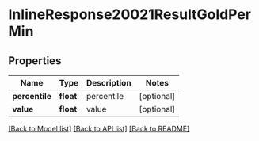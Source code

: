 # InlineResponse20021ResultGoldPerMin

## Properties
Name | Type | Description | Notes
------------ | ------------- | ------------- | -------------
**percentile** | **float** | percentile | [optional] 
**value** | **float** | value | [optional] 

[[Back to Model list]](../README.md#documentation-for-models) [[Back to API list]](../README.md#documentation-for-api-endpoints) [[Back to README]](../README.md)


